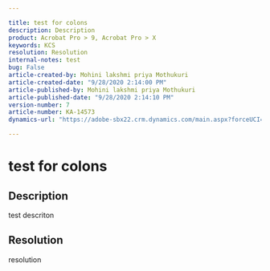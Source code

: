 ```yaml
---

title: test for colons  
description: Description  
product: Acrobat Pro > 9, Acrobat Pro > X  
keywords: KCS  
resolution: Resolution  
internal-notes: test  
bug: False  
article-created-by: Mohini lakshmi priya Mothukuri  
article-created-date: "9/28/2020 2:14:00 PM"  
article-published-by: Mohini lakshmi priya Mothukuri  
article-published-date: "9/28/2020 2:14:10 PM"  
version-number: 7  
article-number: KA-14573  
dynamics-url: "https://adobe-sbx22.crm.dynamics.com/main.aspx?forceUCI=1&pagetype=entityrecord&etn=knowledgearticle&id=c9bda0d8-9401-eb11-a813-000d3a98f7e7"

---
```


# test for colons

## Description

test descriton

## Resolution

resolution
